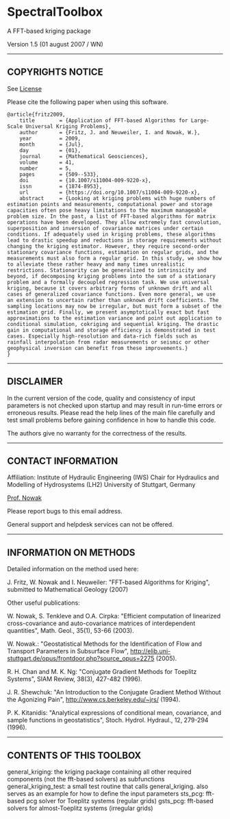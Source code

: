 
SpectralToolbox
==========================

A FFT-based kriging package

Version 1.5 (01 august 2007 / WN)

--------------------------
COPYRIGHTS NOTICE
--------------------------

See [License](https://github.com/LS3-university-of-stuttgart/SpectralToolbox/blob/main/LICENSE.md)

Please cite the following paper when using this software.

```biblatex
@article{fritz2009,
	title        = {Application of FFT-based Algorithms for Large-Scale Universal Kriging Problems},
	author       = {Fritz, J. and Neuweiler, I. and Nowak, W.},
	year         = 2009,
	month        = {Jul},
	day          = {01},
	journal      = {Mathematical Geosciences},
	volume       = 41,
	number       = 5,
	pages        = {509--533},
	doi          = {10.1007/s11004-009-9220-x},
	issn         = {1874-8953},
	url          = {https://doi.org/10.1007/s11004-009-9220-x},
	abstract     = {Looking at kriging problems with huge numbers of estimation points and measurements, computational power and storage capacities often pose heavy limitations to the maximum manageable problem size. In the past, a list of FFT-based algorithms for matrix operations have been developed. They allow extremely fast convolution, superposition and inversion of covariance matrices under certain conditions. If adequately used in kriging problems, these algorithms lead to drastic speedup and reductions in storage requirements without changing the kriging estimator. However, they require second-order stationary covariance functions, estimation on regular grids, and the measurements must also form a regular grid. In this study, we show how to alleviate these rather heavy and many times unrealistic restrictions. Stationarity can be generalized to intrinsicity and beyond, if decomposing kriging problems into the sum of a stationary problem and a formally decoupled regression task. We use universal kriging, because it covers arbitrary forms of unknown drift and all cases of generalized covariance functions. Even more general, we use an extension to uncertain rather than unknown drift coefficients. The sampling locations may now be irregular, but must form a subset of the estimation grid. Finally, we present asymptotically exact but fast approximations to the estimation variance and point out application to conditional simulation, cokriging and sequential kriging. The drastic gain in computational and storage efficiency is demonstrated in test cases. Especially high-resolution and data-rich fields such as rainfall interpolation from radar measurements or seismic or other geophysical inversion can benefit from these improvements.}
}
```

--------------------------
DISCLAIMER
--------------------------
In the current version of the code, quality and consistency of input
parameters is not checked upon startup and may result in run-time
errors or erroneous results. Please read the help lines of the main
file carefully and test small problems before gaining confidence in
how to handle this code.

The authors give no warranty for the correctness of the results.

--------------------------
CONTACT INFORMATION
--------------------------
Affiliation:
  Institute of Hydraulic Engineering (IWS)
  Chair for Hydraulics and Modelling of Hydrosystems (LH2)
  University of Stuttgart, Germany

[Prof. Nowak](https://www.iws.uni-stuttgart.de/institut/team/Nowak-00003/)

Please report bugs to this email address.

General support and helpdesk services can not be offered.

--------------------------
INFORMATION ON METHODS
--------------------------
Detailed information on the method used here:

J. Fritz, W. Nowak and I. Neuweiler: "FFT-based Algorithms for Kriging",
submitted to Mathematical Geology (2007)

Other useful publications:

W. Nowak, S. Tenkleve and O.A. Cirpka: "Efficient computation of linearized
cross-covariance and auto-covariance matrices of interdependent quantities",
Math. Geol., 35(1), 53-66 (2003).

W. Nowak.: "Geostatistical Methods for the Identification of Flow and Transport
Parameters in Subsurface Flow", http://elib.uni-stuttgart.de/opus/frontdoor.php?source_opus=2275
(2005).

R. H. Chan and M. K. Ng: "Conjugate Gradient Methods for Toeplitz Systems",
SIAM Review, 38(3), 427-482 (1996).

J. R. Shewchuk: "An Introduction to the Conjugate Gradient Method Without
the Agonizing Pain", http://www.cs.berkeley.edu/~jrs/ (1994).

P. K. Kitanidis: "Analytical expressions of conditional mean, covariance, and
sample functions in geostatistics", Stoch. Hydrol. Hydraul., 12, 279-294 (1996).

--------------------------
CONTENTS OF THIS TOOLBOX
--------------------------
general_kriging: 	the kriging package containing all other required
			components (not the fft-based solvers) as subfunctions
general_kriging_test:	a small test routine that calls general_kriging.
			also serves as an example for how to define the input parameters
sts_pcg:		fft-based pcg solver for Toeplitz systems (regular grids)
gsts_pcg:		fft-based solvers for almost-Toeplitz systems (irregular grids)
